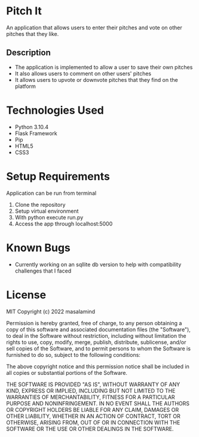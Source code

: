 # Pitch It 

An application that allows users to enter their pitches and vote on other pitches that they like. 

## Description 
- The application is implemented to allow a user to save their own pitches
- It also allows users to comment on other users' pitches 
- It allows users to upvote or downvote pitches that they find on the platform

# Technologies Used
- Python 3.10.4
- Flask Framework
- Pip 
- HTML5 
- CSS3 

# Setup  Requirements 
Application can be run from terminal 

1. Clone the repository 
2. Setup virtual environment 
3. With python execute run.py
4. Access the app through localhost:5000

# Known Bugs 
- Currently working on an sqllite db version to help with compatibility challenges that I faced

# License

MIT Copyright (c) 2022 masalamind

Permission is hereby granted, free of charge, to any person obtaining a copy of this software and associated documentation files (the "Software"), to deal in the Software without restriction, including without limitation the rights to use, copy, modify, merge, publish, distribute, sublicense, and/or sell copies of the Software, and to permit persons to whom the Software is furnished to do so, subject to the following conditions:

The above copyright notice and this permission notice shall be included in all copies or substantial portions of the Software.

THE SOFTWARE IS PROVIDED "AS IS", WITHOUT WARRANTY OF ANY KIND, EXPRESS OR IMPLIED, INCLUDING BUT NOT LIMITED TO THE WARRANTIES OF MERCHANTABILITY, FITNESS FOR A PARTICULAR PURPOSE AND NONINFRINGEMENT. IN NO EVENT SHALL THE AUTHORS OR COPYRIGHT HOLDERS BE LIABLE FOR ANY CLAIM, DAMAGES OR OTHER LIABILITY, WHETHER IN AN ACTION OF CONTRACT, TORT OR OTHERWISE, ARISING FROM, OUT OF OR IN CONNECTION WITH THE SOFTWARE OR THE USE OR OTHER DEALINGS IN THE SOFTWARE.

